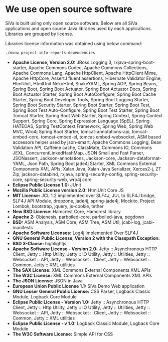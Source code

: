 # We use open source software

SiVa is built using only open source software. Below are all SiVa applications and open source
Java libraries used by each applications. Libraries are grouped by license.

Libraries license information was obtained using below command:

```bash
./mvnw project-info-reports:dependencies
```

* **Apache License, Version 2.0:** JBoss Logging 3, rxjava-spring-boot-starter, Apache Commons Codec, Apache Commons Collections, Apache Commons Lang,
Apache HttpClient, Apache HttpClient Mime, Apache HttpCore, AssertJ fluent assertions, Hibernate Validator Engine, HtmlUnit, HtmlUnit NekoHtml, SnakeYAML,
Spring AOP, Spring Beans, Spring Boot, Spring Boot Actuator, Spring Boot Actuator Docs, Spring Boot Actuator Starter, Spring Boot AutoConfigure, Spring Boot
Cache Starter, Spring Boot Developer Tools, Spring Boot Logging Starter, Spring Boot Security Starter, Spring Boot Starter, Spring Boot Test, Spring Boot
Test Auto-Configure, Spring Boot Test Starter, Spring Boot Tomcat Starter, Spring Boot Web Starter, Spring Context, Spring Context Support, Spring Core,
Spring Expression Language (SpEL), Spring HATEOAS, Spring TestContext Framework, Spring Web, Spring Web MVC, Wro4j Spring Boot Starter, tomcat-annotations-api,
tomcat-embed-core, tomcat-embed-el, tomcat-embed-websocket, ASM based accessors helper used by json-smart, Apache Commons Logging, Bean Validation API, Caffeine
cache, ClassMate, Commons IO, Commons JEXL, ConcurrentLinkedHashMap, JSON Small and Fast Parser, JSONassert, Jackson-annotations, Jackson-core,
Jackson-dataformat-YAML, Json Path, Spring Boot jade4j Starter, XML Commons External Components XML APIs, Xalan Java, Xalan Java Serializer, Xerces2-j, ZT Zip,
jackson-databind, rxjava, spring-security-config, spring-security-core, spring-security-web, wro4j core
* **Eclipse Public License 1.0:** JUnit
* **Mozilla Public License version 2.0:** HtmlUnit Core JS
* **MIT License:** JCL 1.2 implemented over SLF4J, JUL to SLF4J bridge, SLF4J API Module, dropzone, jade4j, spring-jade4j, Mockito, Project Lombok, bootstrap, jquery, js-cookie, tether
* **New BSD License:** Hamcrest Core, Hamcrest library
* **Apache 2:** Objenesis, parboiled-core, parboiled-java, pegdown
* **BSD:** ASM Analysis, ASM Core, ASM Tree, ASM Util, jcabi-log, jcabi-manifests
* **Apache Software Licenses:** Log4j Implemented Over SLF4J
* **GNU General Public License, Version 2 with the Classpath Exception:**
* **BSD 3-Clause:** highlightjs
* **Apache Software License - Version 2.0:** Jetty :: Asynchronous HTTP Client, Jetty :: Http Utility, Jetty :: IO Utility, Jetty :: Utilities, Jetty :: Websocket :: API, Jetty :: Websocket :: Client, Jetty :: Websocket :: Common, Jetty :: XML utilities
* **The SAX License:** XML Commons External Components XML APIs
* **The W3C License:** XML Commons External Components XML APIs
* **The JSON License:** JSON in Java
* **European Union Public License 1.1:** SiVa Demo Web application
* **GNU Lesser General Public License:** CSS Parser, Logback Classic Module, Logback Core Module
* **Eclipse Public License - Version 1.0:** Jetty :: Asynchronous HTTP Client, Jetty :: Http Utility, Jetty :: IO Utility, Jetty :: Utilities, Jetty :: Websocket :: API, Jetty :: Websocket :: Client, Jetty :: Websocket :: Common, Jetty :: XML utilities
* **Eclipse Public License - v 1.0:** Logback Classic Module, Logback Core Module
* **The W3C Software License:** Simple API for CSS
